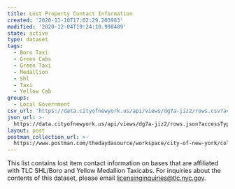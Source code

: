 ```yaml
---
title: Lost Property Contact Information
created: '2020-11-10T17:02:29.203983'
modified: '2020-12-04T19:24:10.998489'
state: active
type: dataset
tags:
  - Boro Taxi
  - Green Cabs
  - Green Taxi
  - Medallion
  - Shl
  - Taxi
  - Yellow Cab
groups:
  - Local Government
csv_url: 'https://data.cityofnewyork.us/api/views/dg7a-jiz2/rows.csv?accessType=DOWNLOAD'
json_url: >-
  https://data.cityofnewyork.us/api/views/dg7a-jiz2/rows.json?accessType=DOWNLOAD
layout: post
postman_collection_url: >-
  https://www.postman.com/thedaydasource/workspace/city-of-new-york/collection/15909983-11e2522d-560c-4304-8b47-c6fbfbaa8f47
---
```

This list contains lost item contact information on  bases that are affiliated with TLC SHL/Boro and Yellow Medallion Taxicabs. For inquiries about the contents of this dataset, please email licensinginquiries@tlc.nyc.gov.
